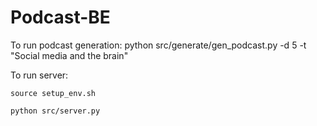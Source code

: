 # Podcast-BE

To run podcast generation:
python src/generate/gen_podcast.py -d 5 -t "Social media and the brain"


To run server:

```source setup_env.sh```

```python src/server.py```
